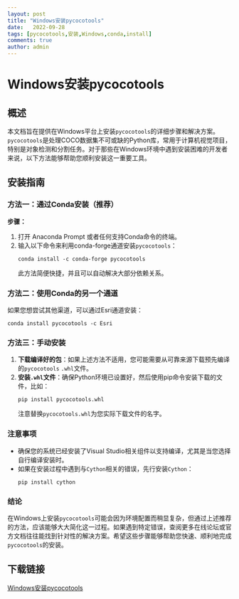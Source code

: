 ```yaml
---
layout: post
title: "Windows安装pycocotools"
date:   2022-09-28
tags: [pycocotools,安装,Windows,conda,install]
comments: true
author: admin
---
```

# Windows安装pycocotools

## 概述

本文档旨在提供在Windows平台上安装`pycocotools`的详细步骤和解决方案。`pycocotools`是处理COCO数据集不可或缺的Python库，常用于计算机视觉项目，特别是对象检测和分割任务。对于那些在Windows环境中遇到安装困难的开发者来说，以下方法能够帮助您顺利安装这一重要工具。

## 安装指南

### 方法一：通过Conda安装（推荐）

**步骤：**

1. 打开 Anaconda Prompt 或者任何支持Conda命令的终端。
2. 输入以下命令来利用conda-forge通道安装`pycocotools`：
   ```
   conda install -c conda-forge pycocotools
   ```
   此方法简便快捷，并且可以自动解决大部分依赖关系。

### 方法二：使用Conda的另一个通道

如果您想尝试其他渠道，可以通过Esri通道安装：
   ```
   conda install pycocotools -c Esri
   ```

### 方法三：手动安装

1. **下载编译好的包**：如果上述方法不适用，您可能需要从可靠来源下载预先编译的`pycocotools` `.whl`文件。
2. **安装`.whl`文件**：确保Python环境已设置好，然后使用pip命令安装下载的文件，比如：
   ```
   pip install pycocotools.whl
   ``` 
   注意替换`pycocotools.whl`为您实际下载文件的名字。

### 注意事项

- 确保您的系统已经安装了Visual Studio相关组件以支持编译，尤其是当您选择自行编译安装时。
- 如果在安装过程中遇到与`Cython`相关的错误，先行安装`Cython`：
   ```
   pip install cython
   ```

### 结论

在Windows上安装`pycocotools`可能会因为环境配置而稍显复杂，但通过上述推荐的方法，应该能够大大简化这一过程。如果遇到特定错误，查阅更多在线论坛或官方文档往往能找到针对性的解决方案。希望这些步骤能够帮助您快速、顺利地完成`pycocotools`的安装。

## 下载链接

[Windows安装pycocotools](https://pan.quark.cn/s/afd54ac50307)